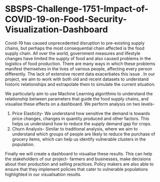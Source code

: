 # SBSPS-Challenge-1751-Impact-of-COVID-19-on-Food-Security-Visualization-Dashboard
Covid-19 has caused unprecedented disruption to pre-existing supply chains, but perhaps the most consequential chain affected is the food supply chain. All over the world, government measures and lifestyle changes have limited the supply of food and also caused problems in the logistics of food production. There are many ways in which these problems manifest themselves in the lives of various people, affecting every person differently. The lack of extensive recent data exacerbates this issue . In our project, we aim to work with both old and recent datasets to understand historic relationships and extrapolate them to simulate the current situation.

We particularly aim to use Machine Learning algorithms to understand the relationship between parameters that guide the food supply chains, and visualise these effects on a dashboard.
We perform analysis on two levels-
1. Price Elasticity- We understand how sensitive the demand is towards price changes, changes in quantity produced and other factors. This helps us understand how to reduce the supply demand gap for crops.
2. Churn Analysis- Similar to traditional analysis, where we aim to understand which groups of people are likely to reduce the purchase of grocery items, which can help us identify vulnerable clusters in the population.

Finally we will create a dashboard to visualise these results. This can help the stakeholders of our project- farmers and businesses, make decisions about their production and selling practices. Policy makers are also able to ensure that they implement policies that cater to vulnerable populations highlighted in our visualisation results.
